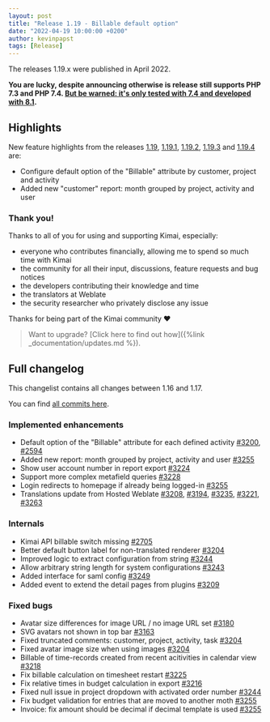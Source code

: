 ```yaml
---
layout: post
title: "Release 1.19 - Billable default option"
date: "2022-04-19 10:00:00 +0200"
author: kevinpapst
tags: [Release]
---
```


The releases 1.19.x were published in April 2022.

**You are lucky, despite announcing otherwise is release still supports PHP 7.3 and PHP 7.4. [But be warned: it's only tested with 7.4 and developed with 8.1](https://www.kimai.org/blog/2021/sunsetting-php-7/).**

## Highlights

New feature highlights from the releases [1.19](https://github.com/kevinpapst/kimai2/releases/tag/1.19), [1.19.1](https://github.com/kevinpapst/kimai2/releases/tag/1.19.1), 
[1.19.2](https://github.com/kevinpapst/kimai2/releases/tag/1.19.2), [1.19.3](https://github.com/kevinpapst/kimai2/releases/tag/1.19.3) and [1.19.4](https://github.com/kevinpapst/kimai2/releases/tag/1.19.4) are:

- Configure default option of the "Billable" attribute by customer, project and activity
- Added new "customer" report: month grouped by project, activity and user

### Thank you!

Thanks to all of you for using and supporting Kimai, especially:
- everyone who contributes financially, allowing me to spend so much time with Kimai
- the community for all their input, discussions, feature requests and bug notices
- the developers contributing their knowledge and time
- the translators at Weblate
- the security researcher who privately disclose any issue   

Thanks for being part of the Kimai community ❤️

> Want to upgrade? [Click here to find out how]({%link _documentation/updates.md %}).

## Full changelog

This changelist contains all changes between 1.16 and 1.17.

You can find [all commits here](https://github.com/kevinpapst/kimai2/compare/1.16...1.17).

### Implemented enhancements

- Default option of the "Billable" attribute for each defined activity [\#3200](https://github.com/kevinpapst/kimai2/pull/3200), [\#2594](https://github.com/kevinpapst/kimai2/issues/2594)
- Added new report: month grouped by project, activity and user [\#3255](https://github.com/kevinpapst/kimai2/pull/3255)
- Show user account number in report export [\#3224](https://github.com/kevinpapst/kimai2/pull/3224)
- Support more complex metafield queries [\#3228](https://github.com/kevinpapst/kimai2/pull/3228)
- Login redirects to homepage if already being logged-in [\#3255](https://github.com/kevinpapst/kimai2/pull/3255)
- Translations update from Hosted Weblate [\#3208](https://github.com/kevinpapst/kimai2/pull/3208), [\#3194](https://github.com/kevinpapst/kimai2/pull/3194), [\#3235](https://github.com/kevinpapst/kimai2/pull/3235), [\#3221](https://github.com/kevinpapst/kimai2/pull/3221), [\#3263](https://github.com/kevinpapst/kimai2/pull/3263)

### Internals

- Kimai API billable switch missing [\#2705](https://github.com/kevinpapst/kimai2/issues/2705)
- Better default button label for non-translated renderer [\#3204](https://github.com/kevinpapst/kimai2/pull/3204)
- Improved logic to extract configuration from string [\#3244](https://github.com/kevinpapst/kimai2/pull/3244)
- Allow arbitrary string length for system configurations [\#3243](https://github.com/kevinpapst/kimai2/pull/3243)
- Added interface for saml config [\#3249](https://github.com/kevinpapst/kimai2/pull/3249)
- Added event to extend the detail pages from plugins [\#3209](https://github.com/kevinpapst/kimai2/pull/3209)

### Fixed bugs

- Avatar size differences for image URL / no image URL set [\#3180](https://github.com/kevinpapst/kimai2/issues/3180)
- SVG avatars not shown in top bar [\#3163](https://github.com/kevinpapst/kimai2/issues/3163)
- Fixed truncated comments: customer, project, activity, task [\#3204](https://github.com/kevinpapst/kimai2/pull/3204)
- Fixed avatar image size when using images [\#3204](https://github.com/kevinpapst/kimai2/pull/3204)
- Billable of time-records created from recent acitivities in calendar view [\#3218](https://github.com/kevinpapst/kimai2/issues/3218)
- Fix billable calculation on timesheet restart [\#3225](https://github.com/kevinpapst/kimai2/pull/3225)
- Fix relative times in budget calculation in export [\#3216](https://github.com/kevinpapst/kimai2/pull/3216)
- Fixed null issue in project dropdown with activated order number [\#3244](https://github.com/kevinpapst/kimai2/pull/3244)
- Fix budget validation for entries that are moved to another moth [\#3255](https://github.com/kevinpapst/kimai2/pull/3255)
- Invoice: fix amount should be decimal if decimal template is used [\#3255](https://github.com/kevinpapst/kimai2/pull/3255)
